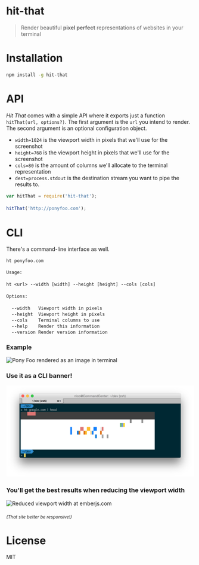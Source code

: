 # hit-that

> Render beautiful **pixel perfect** representations of websites in your terminal

# Installation

```bash
npm install -g hit-that
```

# API

_Hit That_ comes with a simple API where it exports just a function `hitThat(url, options?)`. The first argument is the `url` you intend to render. The second argument is an optional configuration object.

- `width=1024` is the viewport width in pixels that we'll use for the screenshot
- `height=768` is the viewport height in pixels that we'll use for the screenshot
- `cols=80` is the amount of columns we'll allocate to the terminal representation
- `dest=process.stdout` is the destination stream you want to pipe the results to.

```js
var hitThat = require('hit-that');

hitThat('http://ponyfoo.com');
```

# CLI

There's a command-line interface as well.

```bash
ht ponyfoo.com
```

```
Usage:

ht <url> --width [width] --height [height] --cols [cols]

Options:

  --width   Viewport width in pixels
  --height  Viewport height in pixels
  --cols    Terminal columns to use
  --help    Render this information
  --version Render version information
```
### Example

![Pony Foo rendered as an image in terminal][1]

### Use it as a CLI banner!

![Google.com banner][2]

### You'll get the best results when reducing the viewport width

![Reduced viewport width at emberjs.com][3]

<sub>_(That site better be responsive!)_</sub>

# License

MIT

[1]: https://raw.githubusercontent.com/bevacqua/hit-that/master/resources/ponyfoo.png
[2]: https://raw.githubusercontent.com/bevacqua/hit-that/master/resources/google.png
[3]: https://raw.githubusercontent.com/bevacqua/hit-that/master/resources/emberjs.png
